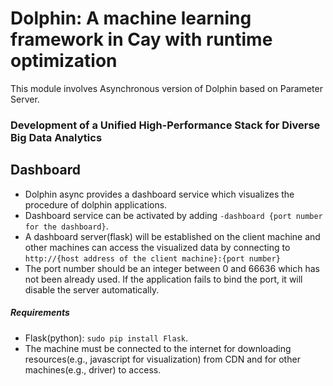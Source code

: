 # Dolphin: A machine learning framework in Cay with runtime optimization
  This module involves Asynchronous version of Dolphin based on Parameter Server.

### Development of a Unified High-Performance Stack for Diverse Big Data Analytics


## Dashboard

- Dolphin async provides a dashboard service which visualizes the procedure of dolphin applications.
- Dashboard service can be activated by adding `-dashboard {port number for the dashboard}`.
- A dashboard server(flask) will be established on the client machine and other machines can access
  the visualized data by connecting to `http://{host address of the client machine}:{port number}`
- The port number should be an integer between 0 and 66636 which has not been already used. If the
  application fails to bind the port, it will disable the server automatically.
  
##### Requirements
  - Flask(python): `sudo pip install Flask`.
  - The machine must be connected to the internet for downloading resources(e.g., javascript for visualization)
    from CDN and for other machines(e.g., driver) to access.
